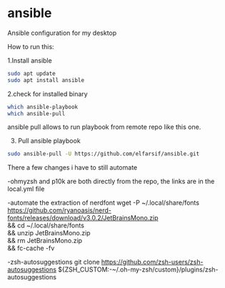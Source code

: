 # ansible
Ansible configuration for my desktop

How to run this:

1.Install ansible
```bash
sudo apt update
sudo apt install ansible
```

2.check for installed binary
```bash
which ansible-playbook
which ansible-pull
```

ansible pull allows to run playbook from remote repo like this one.

3. Pull ansible playbook
```bash
sudo ansible-pull -U https://github.com/elfarsif/ansible.git
```






There a few changes i have to still automate

-ohmyzsh and p10k are both directly from the repo, the links are in the local.yml file

-automate the extraction of nerdfont
wget -P ~/.local/share/fonts https://github.com/ryanoasis/nerd-fonts/releases/download/v3.0.2/JetBrainsMono.zip \
&& cd ~/.local/share/fonts \
&& unzip JetBrainsMono.zip \
&& rm JetBrainsMono.zip \
&& fc-cache -fv


-zsh-autosuggestions
git clone https://github.com/zsh-users/zsh-autosuggestions ${ZSH_CUSTOM:-~/.oh-my-zsh/custom}/plugins/zsh-autosuggestions


